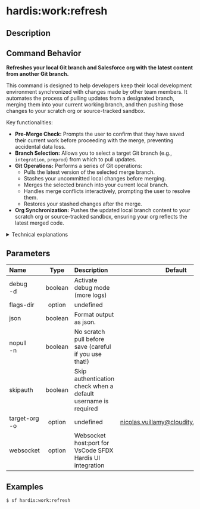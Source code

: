 <!-- This file has been generated with command 'sf hardis:doc:plugin:generate'. Please do not update it manually or it may be overwritten -->
# hardis:work:refresh

## Description


## Command Behavior

**Refreshes your local Git branch and Salesforce org with the latest content from another Git branch.**

This command is designed to help developers keep their local development environment synchronized with changes made by other team members. It automates the process of pulling updates from a designated branch, merging them into your current working branch, and then pushing those changes to your scratch org or source-tracked sandbox.

Key functionalities:

- **Pre-Merge Check:** Prompts the user to confirm that they have saved their current work before proceeding with the merge, preventing accidental data loss.
- **Branch Selection:** Allows you to select a target Git branch (e.g., `integration`, `preprod`) from which to pull updates.
- **Git Operations:** Performs a series of Git operations:
  - Pulls the latest version of the selected merge branch.
  - Stashes your uncommitted local changes before merging.
  - Merges the selected branch into your current local branch.
  - Handles merge conflicts interactively, prompting the user to resolve them.
  - Restores your stashed changes after the merge.
- **Org Synchronization:** Pushes the updated local branch content to your scratch org or source-tracked sandbox, ensuring your org reflects the latest merged code.

<details markdown="1">
<summary>Technical explanations</summary>

The command's technical implementation involves:

- **Configuration Loading:** It retrieves project configurations using `getConfig` to determine the default development branch.
- **Git Integration:** Extensively uses `simple-git` (`git()`) for various Git operations:
  - `git().branch()`: Lists local and remote branches.
  - `git().stash()`: Saves and restores uncommitted changes.
  - `git().fetch()`: Fetches updates from remote repositories.
  - `git().checkout()`: Switches between branches.
  - `git().pull()`: Pulls changes from a remote branch.
  - `git().merge()`: Merges one branch into another, handling conflicts.
- **Interactive Prompts:** Uses the `prompts` library to guide the user through confirmations (e.g., saving work) and branch selection.
- **Salesforce CLI Integration:** It uses `forceSourcePull` to pull changes from the scratch org and `forceSourcePush` to push changes to the scratch org.
- **Error Handling:** Includes robust error handling for Git operations (e.g., merge conflicts) and provides guidance to the user for resolution.
- **Environment Variable Check:** Checks for an `EXPERIMENTAL` environment variable to gate access to this command, indicating it might not be fully stable.
</details>


## Parameters

| Name              |  Type   | Description                                                   |                Default                 | Required | Options |
|:------------------|:-------:|:--------------------------------------------------------------|:--------------------------------------:|:--------:|:-------:|
| debug<br/>-d      | boolean | Activate debug mode (more logs)                               |                                        |          |         |
| flags-dir         | option  | undefined                                                     |                                        |          |         |
| json              | boolean | Format output as json.                                        |                                        |          |         |
| nopull<br/>-n     | boolean | No scratch pull before save (careful if you use that!)        |                                        |          |         |
| skipauth          | boolean | Skip authentication check when a default username is required |                                        |          |         |
| target-org<br/>-o | option  | undefined                                                     | nicolas.vuillamy@cloudity.com.playnico |          |         |
| websocket         | option  | Websocket host:port for VsCode SFDX Hardis UI integration     |                                        |          |         |

## Examples

```shell
$ sf hardis:work:refresh
```


